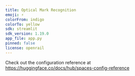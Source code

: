 ```yaml
---
title: Optical Mark Recognition
emoji: ⚡
colorFrom: indigo
colorTo: yellow
sdk: streamlit
sdk_version: 1.19.0
app_file: app.py
pinned: false
license: openrail
---
```


Check out the configuration reference at https://huggingface.co/docs/hub/spaces-config-reference
